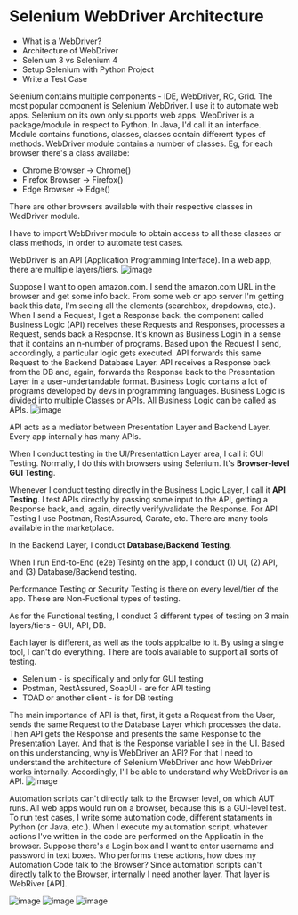 # Selenium WebDriver Architecture

- What is a WebDriver?
- Architecture of WebDriver
- Selenium 3 vs Selenium 4
- Setup Selenium with Python Project
- Write a Test Case

Selenium contains multiple components - IDE, WebDriver, RC, Grid.
The most popular component is Selenium WebDriver. I use it to automate web apps. Selenium on its own only supports web apps.
WebDriver is a package/module in respect to Python. In Java, I'd call it an interface. Module contains functions, classes, classes contain different types of methods.
WebDriver module contains a number of classes. Eg, for each browser there's a class availabe:
- Chrome Browser -> Chrome()
- Firefox Browser -> Firefox()
- Edge Browser -> Edge()

There are other browsers available with their respective classes in WedDriver module.

I have to import WebDriver module to obtain access to all these classes or class methods, in order to automate test cases.

WebDriver is an API (Application Programming Interface).
In a web app, there are multiple layers/tiers.
![image](https://user-images.githubusercontent.com/70295997/205237418-dda18f95-596b-4475-8054-1757249d8bca.png)

Suppose I want to open amazon.com. I send the amazon.com URL in the browser and get some info back. From some web or app server I'm getting back this data, I'm seeing all the elements (searchbox, dropdowns, etc.). When I send a Request, I get a Response back. the component called Business Logic (API) receives these Requests and Responses, processes a Request, sends back a Response. It's known as Business Login in a sense that it contains an n-number of programs. Based upon the Request I send, accordingly, a particular logic gets executed. API forwards this same Request to the Backend Database Layer. API receives a Response back from the DB and, again, forwards the Response back to the Presentation Layer in a user-undertandable format. Business Logic contains a lot of programs developed by devs in programming languages. Business Logic is divided into  multiple Classes or APIs. All Business Logic can be called as APIs.
![image](https://user-images.githubusercontent.com/70295997/205237523-f14a4f88-988a-4cc3-ad35-0a11b43318dd.png)

API acts as a mediator between Presentation Layer and Backend Layer. Every app internally has many APIs. 

When I conduct testing in the UI/Presentattion Layer area, I call it GUI Testing. Normally, I do this with browsers using Selenium. It's __Browser-level GUI Testing__.

Whenever I conduct testing directly in the Business Logic Layer, I call it __API Testing__. I test APIs directly by passing some input to the API, getting a Response back, and, again, directly verify/validate the Response. For API Testing I use Postman, RestAssured, Carate, etc. There are many tools available in the marketplace.

In the Backend Layer, I conduct __Database/Backend Testing__.

When I run End-to-End (e2e) Tesintg on the app, I conduct (1) UI, (2) API, and (3) Database/Backend testing.

Performance Testing or Security Testing is there on every level/tier of the app. These are Non-Fuctional types of testing.

As for the Functional testing, I conduct 3 different types of testing on 3 main layers/tiers - GUI, API, DB.

Each layer is different, as well as the tools applcalbe to it. By using a single tool, I can't do everything. There are tools available to support all sorts of testing.
- Selenium - is specifically and only for GUI testing
- Postman, RestAssured, SoapUI - are for API testing
- TOAD or another client - is for DB testing

The main importance of API is that, first, it gets a Request from the User, sends the same Request to the Database Layer which processes the data. Then API gets the Response and presents the same Response to the Presentation Layer. And that is the Response variable I see in the UI. Based on this understanding, why is WebDriver an API? For that I need to understand the architecture of Selenium WebDriver and how WebDriver works internally. Accordingly, I'll be able to understand why WebDriver is an API.
![image](https://user-images.githubusercontent.com/70295997/205237705-214914ef-4bc9-441f-8d5f-d9cf405b9444.png)

Automation scripts can't directly talk to the Browser level, on which AUT runs. All web apps would run on a browser, because this is a GUI-level test. To run test cases, I write some automation code, different stataments in Python (or Java, etc.). When I execute my automation script, whatever actions I've written in the code are performed on the Applicatin in the browser. Suppose there's a Login box and I want to enter username and password in text boxes. Who performs these actions, how does my Automation Code talk to the Browser? Since automation scripts can't directly talk to the Browser, internally I need another layer. That layer is WebRiver [API].



![image](https://user-images.githubusercontent.com/70295997/205237817-7bc058b3-da6c-48b8-a90c-bb8b6bf91138.png)
![image](https://user-images.githubusercontent.com/70295997/205237900-86f700b7-d86b-492d-ac7b-3600d1a726fc.png)
![image](https://user-images.githubusercontent.com/70295997/205237971-70d2109e-a073-4d88-80b6-e89d1db464b2.png)


